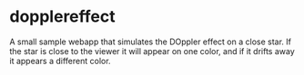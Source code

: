 # dopplereffect
A small sample webapp that simulates the DOppler effect on a close star. If the star is close to the viewer it will appear on one color, and if it drifts away it appears a different color.

